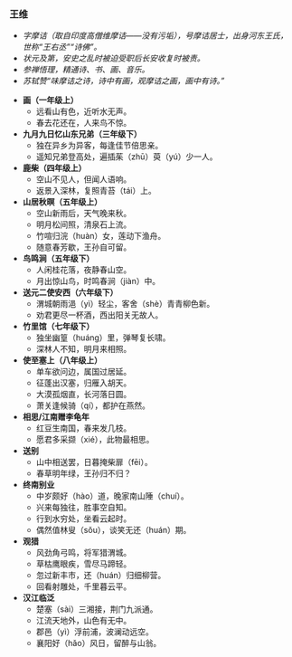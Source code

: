 ### 王维
- _字摩诘（取自印度高僧维摩诘——没有污垢），号摩诘居士，出身河东王氏，世称“王右丞”“诗佛”。_
- _状元及第，安史之乱时被迫受职后长安收复时被责。_
- _参禅悟理，精通诗、书、画、音乐。_
- _苏轼赞“味摩诘之诗，诗中有画，观摩诘之画，画中有诗。”_

* **画（一年级上）**
  * 远看山有色，近听水无声。
  * 春去花还在，人来鸟不惊。
* **九月九日忆山东兄弟（三年级下）**
  * 独在异乡为异客，每逢佳节倍思亲。
  * 遥知兄弟登高处，遍插茱（zhū）萸（yú）少一人。
* **鹿柴（四年级上）**
  * 空山不见人，但闻人语响。
  * 返景入深林，复照青苔（tái）上。
* **山居秋暝（五年级上）**
  * 空山新雨后，天气晚来秋。
  * 明月松间照，清泉石上流。
  * 竹喧归浣（huàn）女，莲动下渔舟。
  * 随意春芳歇，王孙自可留。
* **鸟鸣涧（五年级下）**
  * 人闲桂花落，夜静春山空。
  * 月出惊山鸟，时鸣春涧（jiàn）中。
* **送元二使安西（六年级下）**
  * 渭城朝雨浥（yì）轻尘，客舍（shè）青青柳色新。
  * 劝君更尽一杯酒，西出阳关无故人。
* **竹里馆（七年级下）**
  * 独坐幽篁（huáng）里，弹琴复长啸。
  * 深林人不知，明月来相照。
* **使至塞上（八年级上）**
  * 单车欲问边，属国过居延。
  * 征蓬出汉塞，归雁入胡天。
  * 大漠孤烟直，长河落日圆。
  * 萧关逢候骑（qí），都护在燕然。
* **相思/江南赠李龟年**
  * 红豆生南国，春来发几枝。
  * 愿君多采撷（xié），此物最相思。
* **送别**
  * 山中相送罢，日暮掩柴扉（fēi）。
  * 春草明年绿，王孙归不归？
* **终南别业**
  * 中岁颇好（hào）道，晚家南山陲（chuí）。
  * 兴来每独往，胜事空自知。
  * 行到水穷处，坐看云起时。
  * 偶然值林叟（sǒu），谈笑无还（huán）期。
* **观猎**
  * 风劲角弓鸣，将军猎渭城。
  * 草枯鹰眼疾，雪尽马蹄轻。
  * 忽过新丰市，还（huán）归细柳营。
  * 回看射雕处，千里暮云平。
* **汉江临泛**
  * 楚塞（sài）三湘接，荆门九派通。
  * 江流天地外，山色有无中。
  * 郡邑（yì）浮前浦，波澜动远空。
  * 襄阳好（hǎo）风日，留醉与山翁。
